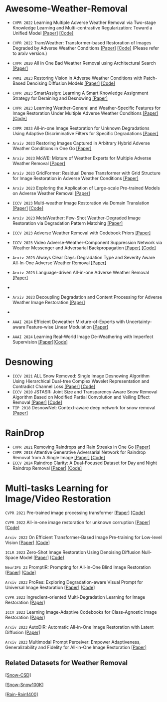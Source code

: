 # Awesome-Weather-Removal

* `CVPR 2022` Learning Multiple Adverse Weather Removal via Two-stage Knowledge Learning and Multi-contrastive Regularization: Toward a Unified Model [[Paper]](https://openaccess.thecvf.com/content/CVPR2022/papers/Chen_Learning_Multiple_Adverse_Weather_Removal_via_Two-Stage_Knowledge_Learning_and_CVPR_2022_paper.pdf) [[Code]](https://github.com/fingerk28/Two-stage-Knowledge-For-Multiple-Adverse-Weather-Removal)

* `CVPR 2022` TransWeather: Transformer-based Restoration of Images Degraded by Adverse Weather Conditions [[Paper]](https://arxiv.org/pdf/2111.14813.pdf) [[Code]](https://jeya-maria-jose.github.io/transweather-web/)   (Please refer to arxiv version.)

* `CVPR 2020` All in One Bad Weather Removal using Architectural Search
 [[Paper]](https://openaccess.thecvf.com/content_CVPR_2020/papers/Li_All_in_One_Bad_Weather_Removal_Using_Architectural_Search_CVPR_2020_paper.pdf)

* `PAMI 2023`  Restoring Vision in Adverse Weather Conditions with Patch-Based Denoising Diffusion Models  [[Paper]]( https://arxiv.org/abs/2207.14626) [[Code]](https://github.com/IGITUGraz/WeatherDiffusion) 

* `CVPR 2023`  SmartAssign: Learning A Smart Knowledge Assignment Strategy for Deraining and Desnowing  [[Paper]](https://openaccess.thecvf.com/content/CVPR2023/papers/Wang_SmartAssign_Learning_a_Smart_Knowledge_Assignment_Strategy_for_Deraining_and_CVPR_2023_paper.pdf) 

* `CVPR 2023`  Learning Weather-General and Weather-Specific Features for Image Restoration Under Multiple Adverse Weather Conditions [[Paper]](https://openaccess.thecvf.com/content/CVPR2023/papers/Zhu_Learning_Weather-General_and_Weather-Specific_Features_for_Image_Restoration_Under_Multiple_CVPR_2023_paper.pdf) [[Code]](https://github.com/zhuyr97/WGWS-Net) 

* `CVPR 2023` All-in-one Image Restoration for Unknown Degradations Using Adaptive Discriminative Filters for Specific Degradations  [[Paper]](https://openaccess.thecvf.com/content/CVPR2023/papers/Park_All-in-One_Image_Restoration_for_Unknown_Degradations_Using_Adaptive_Discriminative_Filters_CVPR_2023_paper.pdf) 

* `Arxiv 2023`  Restoring Images Captured in Arbitrary Hybrid Adverse Weather Conditions in One Go  [[Paper]](https://arxiv.org/abs/2305.09996)

* `Arxiv 2023`  MoWE: Mixture of Weather Experts for Multiple Adverse Weather Removal  [[Paper]](https://arxiv.org/pdf/2303.13739.pdf)

* `Arxiv 2023`  GridFormer: Residual Dense Transformer with Grid Structure for Image Restoration in Adverse Weather Conditions [[Paper]](https://arxiv.org/pdf/2305.17863.pdf)

* `Arxiv 2023`  Exploring the Application of Large-scale Pre-trained Models on Adverse Weather Removal [[Paper]](https://arxiv.org/abs/2306.09008)

* `ICCV 2023`  Multi-weather Image Restoration via Domain Translation [[Paper]](https://openaccess.thecvf.com/content/ICCV2023/papers/Patil_Multi-weather_Image_Restoration_via_Domain_Translation_ICCV_2023_paper.pdf)       [[Code]](https://github.com/pwp1208/Domain_Translation_Multi-weather_Restoration)

* `Arxiv 2023`  MetaWeather: Few-Shot Weather-Degraded Image Restoration via Degradation Pattern Matching   [[Paper]](https://arxiv.org/pdf/2308.14334.pdf)

* `ICCV 2023`  Adverse Weather Removal with Codebook Priors [[Paper]](https://openaccess.thecvf.com/content/ICCV2023/papers/Ye_Adverse_Weather_Removal_with_Codebook_Priors_ICCV_2023_paper.pdf) 

* `ICCV 2023`  Video Adverse-Weather-Component Suppression Network via Weather Messenger and Adversarial Backpropagation [[Paper]](https://openaccess.thecvf.com/content/ICCV2023/papers/Yang_Video_Adverse-Weather-Component_Suppression_Network_via_Weather_Messenger_and_Adversarial_Backpropagation_ICCV_2023_paper.pdf) [[Code]](https://github.com/scott-yjyang/ViWS-Net)

* `Arxiv 2023` Always Clear Days: Degradation Type and Severity Aware All-In-One Adverse Weather Removal [[Paper]](https://arxiv.org/pdf/2310.18293.pdf)

* `Arxiv 2023` Language-driven All-in-one Adverse Weather Removal  [[Paper]](https://arxiv.org/pdf/2312.01381.pdf)
* 
*  `Arxiv 2023`   Decoupling Degradation and Content Processing for Adverse Weather Image Restoration  [[Paper]](https://arxiv.org/pdf/2312.05006.pdf)
*  
* `AAAI 2024` Efficient Deweather Mixture-of-Experts with Uncertainty-aware Feature-wise Linear Modulation  [[Paper]](https://arxiv.org/pdf/2312.16610.pdf)

* `AAAI 2024` Learning Real-World Image De-Weathering with Imperfect Supervision  [[Paper]](https://arxiv.org/pdf/2310.14958.pdf)[[Code]](https://github.com/1180300419/imperfect-deweathering)




# Desnowing
* `ICCV 2021` ALL Snow Removed: Single Image Desnowing Algorithm Using Hierarchical Dual-tree Complex Wavelet Representation and Contradict Channel Loss [[Paper]](https://openaccess.thecvf.com/content/ICCV2021/papers/Chen_ALL_Snow_Removed_Single_Image_Desnowing_Algorithm_Using_Hierarchical_Dual-Tree_ICCV_2021_paper.pdf) [[Code]](https://github.com/weitingchen83/ICCV2021-Single-Image-Desnowing-HDCWNet)  
* `ECCV 2020` JSTASR: Joint Size and Transparency-Aware Snow Removal Algorithm Based on Modified Partial Convolution and Veiling Effect Removal [[Paper]](https://www.ecva.net/papers/eccv_2020/papers_ECCV/papers/123660749.pdf) [[Code]](https://github.com/weitingchen83/JSTASR-DesnowNet-ECCV-2020)
* `TIP 2018` DesnowNet: Context-aware deep network for snow removal [[Paper]](https://ieeexplore.ieee.org/abstract/document/8291596)

# RainDrop
* `CVPR 2021` Removing Raindrops and Rain Streaks in One Go [[Paper]](https://openaccess.thecvf.com/content/CVPR2021/papers/Quan_Removing_Raindrops_and_Rain_Streaks_in_One_Go_CVPR_2021_paper.pdf)
* `CVPR 2018` Attentive Generative Adversarial Network for Raindrop Removal from A Single Image [[Paper]](https://arxiv.org/abs/1711.10098) [[Code]](https://github.com/rui1996/DeRaindrop)  
* `ECCV 2024` Raindrop Clarity: A Dual-Focused Dataset for Day and Night Raindrop Removal [[Paper]](https://arxiv.org/abs/2407.16957) [[Code]](https://github.com/jinyeying/RaindropClarity) 

# Multi-tasks Learning for Image/Video Restoration 

`CVPR 2021`  Pre-trained image processing transformer [[Paper]](https://openaccess.thecvf.com/content/CVPR2021/papers/Chen_Pre-Trained_Image_Processing_Transformer_CVPR_2021_paper.pdf) [[Code]](https://github.com/huawei-noah/Pretrained-IPT)

`CVPR 2022`  All-in-one image restoration for unknown corruption [[Paper]](http://pengxi.me/wp-content/uploads/2022/03/All-In-One-Image-Restoration-for-Unknown-Corruption.pdf) [[Code]](https://github.com/XLearning-SCU/2022-CVPR-AirNet)

`Arxiv 2022`  On Efficient Transformer-Based Image Pre-training for Low-level Vision  [[Paper]](https://arxiv.org/abs/2112.10175) [[Code]](https://github.com/fenglinglwb/EDT)

`ICLR 2023` Zero-Shot Image Restoration Using Denoising Diffusion Null-Space Model [[Paper]](https://arxiv.org/abs/2212.00490) [[Code]](https://github.com/wyhuai/DDNM)

`NeurIPS 23`  PromptIR: Prompting for All-in-One Blind Image Restoration [[Paper]](https://arxiv.org/abs/2306.13090) [[Code]](https://github.com/va1shn9v/PromptIR) 

`Arxiv 2023`  ProRes: Exploring Degradation-aware Visual Prompt for Universal Image Restoration [[Paper]](https://arxiv.org/abs/2306.13653) [[Code]](https://github.com/leonmakise/prores)

`CVPR 2023`  Ingredient-oriented Multi-Degradation Learning for Image Restoration [[Paper]](https://openaccess.thecvf.com/content/CVPR2023/papers/Zhang_Ingredient-Oriented_Multi-Degradation_Learning_for_Image_Restoration_CVPR_2023_paper.pdf)

`ICCV 2023`  Learning Image-Adaptive Codebooks for Class-Agnostic Image Restoration  [[Paper]](https://openaccess.thecvf.com/content/ICCV2023/papers/Liu_Learning_Image-Adaptive_Codebooks_for_Class-Agnostic_Image_Restoration_ICCV_2023_paper.pdf)

`Arxiv 2023` AutoDIR: Automatic All-in-One Image Restoration with Latent Diffusion [[Paper]](https://arxiv.org/abs/2310.10123)

`Arxiv 2023` Multimodal Prompt Perceiver: Empower Adaptiveness, Generalizability and Fidelity for All-in-One Image Restoration [[Paper]](https://arxiv.org/pdf/2312.02918.pdf)


## Related Datasets for Weather Removal
 [[Snow-CSD]](https://github.com/weitingchen83/ICCV2021-Single-Image-Desnowing-HDCWNet)  
 
 [[Snow-Snow100K]](https://sites.google.com/view/yunfuliu/desnownet)  
 
 [[Rain-Rain1400]](https://xueyangfu.github.io/projects/cvpr2017.html)  



 

